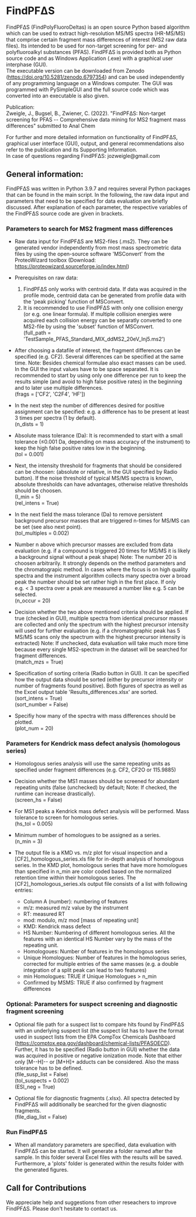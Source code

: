 FindPFΔS
========

FindPFΔS (FindPolyFluoroDeltas) is an open source Python based algorithm
which can be used to extract high-resolution MS/MS spectra (HR-MS/MS)
that comprise certain fragment mass differences of interest (MS2 raw
data files). Its intended to be used for non-target screening for per-
and polyfluoroalkyl substances (PFAS). FindPFΔS is provided both as
Python source code and as Windows Application (.exe) with a graphical
user interphase (GUI).\
The executable version can be downloaded from Zenodo (https://doi.org/10.5281/zenodo.6797354) and can be
used independently of any programming language on a Windows computer.
The GUI was programmed with PySimpleGUI and the full source code which
was converted into an executable is also given.

Publication:\
Zweigle, J., Bugsel, B., Zwiener, C. (2022). "FindPFΔS: Non-target
screening for PFAS -- Comprehensive data mining for MS2 fragment mass
differences" submitted to Anal Chem

For further and more detailed information on functionality of FindPFΔS,
graphical user interface (GUI), output, and general recommendations also
refer to the publication and its Supporting Information.\
In case of questions regarding FindPFΔS: jozweigle\@gmail.com

General information:
--------------------

FindPFΔS was written in Python 3.9.7 and requires several Python
packages that can be found in the main script. In the following, the raw
data input and parameters that need to be specified for data evaluation
are briefly discussed. After explanation of each parameter, the
respective variables of the FindPFΔS source code are given in brackets.

### Parameters to search for MS2 fragment mass differences

-   Raw data input for FindPFΔS are MS2-files (.ms2). They can be
    generated vendor independently from most mass spectrometric data
    files by using the open-source software 'MSConvert' from the
    ProteoWizard toolbox (Download:
    https://proteowizard.sourceforge.io/index.html)

-   Prerequisites on raw data:

    1)  FindPFΔS only works with centroid data. If data was acquired in
        the profile mode, centroid data can be generated from profile
        data with the 'peak picking' function of MSConvert.
    2)  It is recommended to use FindPFΔS with only one collision energy
        (or e.g. one linear formula). If multiple collision energies
        were acquired each collision energy can be separatly converted
        to one MS2-file by using the 'subset' function of MSConvert.\
        (full\_path =
        'TestSample\_PFAS\_Standard\_MIX\_ddMS2\_20eV\_Inj5.ms2')

-   After choosing a datafile of interest, the fragment differences can
    be specified (e.g. CF2). Several differences can be specified at the
    same time. Note: Besides chemical formulae also exact masses can be
    used. In the GUI the input values have to be space separated. It is
    recommended to start by using only one difference per run to keep
    the results simple (and avoid to high false positive rates) in the
    beginning and to later use multiple differences.\
    (frags = \['CF2', 'C2F4', 'HF'\])

-   In the next step the number of differences desired for positive
    assignment can be specified: e.g. a difference has to be present at
    least 3 times per spectra (1 by default).\
    (n\_dists = 1)

-   Absolute mass tolerance (Da): It is recommended to start with a
    small tolerance (≤0.001 Da, depending on mass accuracy of the
    instrument) to keep the high false positive rates low in the
    beginning.\
    (tol = 0.001)

-   Next, the intensity threshold for fragments that should be
    considered can be choosen: (absolute or relative, in the GUI
    specified by Radio button). If the noise threshold of typical MS/MS
    spectra is known, absolute thresholds can have advantages, otherwise
    relative thresholds should be choosen.\
    (I\_min = 5)\
    (rel\_intens = True)

-   In the next field the mass tolerance (Da) to remove persistent
    background precursor masses that are triggered n-times for MS/MS can
    be set (see also next point).\
    (tol\_multiples = 0.002)

-   Number n above which precursor masses are excluded from data
    evaluation (e.g. if a compound is triggered 20 times for MS/MS it is
    likely a background signal without a peak shape) Note: The number 20
    is choosen arbitrarily. It strongly depends on the method parameters
    and the chromatograpic method. In cases where the focus is on high
    quality spectra and the instrument algorithm collects many spectra
    over a broad peak the number should be set rather high in the first
    place. If only e.g. \< 3 spectra over a peak are measured a number
    like e.g. 5 can be selected.\
    (n\_occur = 20)

-   Decision whether the two above mentioned criteria should be applied.
    If true (checked in GUI), multiple spectra from identical precursor
    masses are collected and only the spectrum with the highest
    precursor intensity will used for further evaluation (e.g. if a
    chromatographic peak has 5 MS/MS scans only the spectrum with the
    highest precursor intensity is extracted) Note: If unchecked, data
    evaluation will take much more time because every single
    MS2-spectrum in the dataset will be searched for fragment
    differences.\
    (match\_mzs = True)

-   Specification of sorting criteria (Radio button in GUI). It can be
    specified how the output data should be sorted (either by precursor
    intensity or number of fragments found positive). Both figures of
    spectra as well as the Excel output table
    'Results\_differences.xlsx' are sorted.\
    (sort\_intens = True)\
    (sort\_number = False)

-   Specifiy how many of the spectra with mass differences should be
    plotted.\
    (plot\_num = 20)

### Parameters for Kendrick mass defect analysis (homologous series)

-   Homologous series analysis will use the same repeating units as specified
    under fragment differences (e.g. CF2, CF2O or 115.9885)

-   Decision whether the MS1 masses should be screened for abundant
    repeating units (false (unchecked) by default; Note: If checked, the
    runtime can increase drastically).\
    (screen\_hs = False)

-   For MS1 peaks a Kendrick mass defect analysis will be performed.
    Mass tolerance to screen for homologous series.\
    (hs\_tol = 0.005)

-   Minimum number of homologues to be assigned as a series.\
    (n\_min = 3)
    
-   The output file is a KMD vs. m/z plot for visual inspection and 
    a [CF2]_homologous_series.xls file for in-depth analysis of homologous series.
    In the KMD plot, homologous series that have more homologues than specified
    in n_min are color coded based on the normalized retention time within their
    homologous series.
    The [CF2]_homologous_series.xls output file consists of a list with following entries:

	* Column A (number): numbering of features
	* m/z: measured m/z value by the instrument
	* RT: measured RT
	* mod: modulo, m/z mod [mass of repeating unit]
	* KMD: Kendrick mass defect
	* HS Number: Numbering of different homologous series. All the features with an identical HS Number vary by the mass of the repeating unit.
	* Homologoues: Number of features in the homologous series
	* Unique Homologues: Number of features in the homologous series, corrected for multiple entries of the same masses (e.g. a double integration of a split peak can lead to two features)
	* min Homologues: TRUE if Unique Homologues > n_min
	* Confirmed by MSMS: TRUE if also confirmed by fragment differences


### Optional: Parameters for suspect screening and diagnostic fragment screening

-   Optional file path for a suspect list to compare hits found by
    FindPFΔS with an underlying suspect list (the suspect list has to
    have the format used in suspect lists from the EPA CompTox Chemicals
    Dashboard
    (https://comptox.epa.gov/dashboard/chemical-lists/PFASOECD).
    Further, it has to be specified (Radio button in GUI) whether the
    data was acquired in positive or negative ionization mode. Note that
    either only \[M--H\]-- or \[M+H\]+ adducts can be considered. Also
    the mass tolerance has to be defined.\
    (file\_susp\_list = False)\
    (tol\_suspects = 0.002)\
    (ESI\_neg = True)

-   Optional file for diagnostic fragments (.xlsx). All spectra detected
    by FindPFΔS will additionally be searched for the given diagnostic
    fragments.\
    (file\_diag\_list = False)

### Run FindPFΔS

-   When all mandatory parameters are specified, data evaluation with
    FindPFΔS can be started. It will generate a folder named after the
    sample. In this folder several Excel files with the results will be
    saved. Furthermore, a 'plots' folder is generated within the results
    folder with the generated figures.

Call for Contributions
----------------------

We appreciate help and suggestions from other reseachers to improve
FindPFΔS. Please don't hesitate to contact us.
